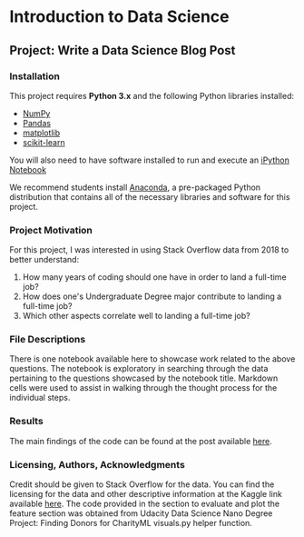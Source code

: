 
# Introduction to Data Science
## Project: Write a Data Science Blog Post

### Installation

This project requires **Python 3.x** and the following Python libraries installed:

- [NumPy](http://www.numpy.org/)
- [Pandas](http://pandas.pydata.org)
- [matplotlib](http://matplotlib.org/)
- [scikit-learn](http://scikit-learn.org/stable/)

You will also need to have software installed to run and execute an [iPython Notebook](http://ipython.org/notebook.html)

We recommend students install [Anaconda](https://www.continuum.io/downloads), a pre-packaged Python distribution that contains all of the necessary libraries and software for this project.

### Project Motivation

For this project, I was interested in using Stack Overflow data from 2018 to better understand:
  1. How many years of coding should one have in order to land a full-time job?
  2. How does one's Undergraduate Degree major contribute to landing a full-time job?
  3. Which other aspects correlate well to landing a full-time job? 

### File Descriptions

There is one notebook available here to showcase work related to the above questions. The notebook is exploratory in searching through the data pertaining to the questions showcased by the notebook title. Markdown cells were used to assist in walking through the thought process for the individual steps.

### Results
The main findings of the code can be found at the post available [here](http://www.numpy.org/).

### Licensing, Authors, Acknowledgments
Credit should be given to Stack Overflow for the data. You can find the licensing for the data and other descriptive information at the Kaggle link available [here](https://insights.stackoverflow.com/survey). The code provided in the section to evaluate and plot the feature section was obtained from Udacity Data Science Nano Degree Project: Finding Donors for CharityML visuals.py helper function.
